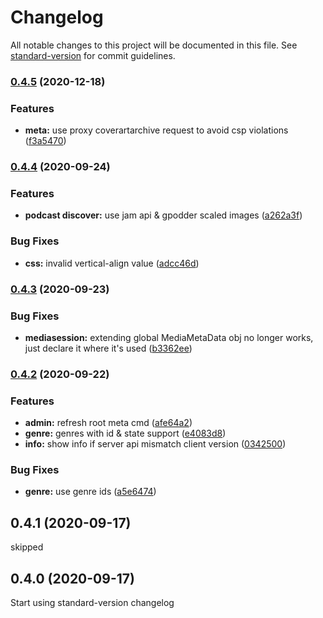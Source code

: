 # Changelog

All notable changes to this project will be documented in this file. See [standard-version](https://github.com/conventional-changelog/standard-version) for commit guidelines.

### [0.4.5](https://github.com/ffalt/jamberry/compare/v0.4.4...v0.4.5) (2020-12-18)


### Features

* **meta:** use proxy coverartarchive request to avoid csp violations ([f3a5470](https://github.com/ffalt/jamberry/commit/f3a54708323cd2ac23f314c983c046587e4f91f6))

### [0.4.4](https://github.com/ffalt/jamberry/compare/v0.4.3...v0.4.4) (2020-09-24)


### Features

* **podcast discover:** use jam api & gpodder scaled images ([a262a3f](https://github.com/ffalt/jamberry/commit/a262a3f4921747903af919f30623fbbb3c8c0b79))


### Bug Fixes

* **css:** invalid vertical-align value ([adcc46d](https://github.com/ffalt/jamberry/commit/adcc46d5274744786400a45df52be656667f3071))

### [0.4.3](https://github.com/ffalt/jamberry/compare/v0.4.2...v0.4.3) (2020-09-23)


### Bug Fixes

* **mediasession:** extending global MediaMetaData obj no longer works, just declare it where it's used ([b3362ee](https://github.com/ffalt/jamberry/commit/b3362eecf4fd978b224c3b81241e593f71e50f1c))

### [0.4.2](https://github.com/ffalt/jamberry/compare/v0.4.0...v0.4.2) (2020-09-22)


### Features

* **admin:** refresh root meta cmd ([afe64a2](https://github.com/ffalt/jamberry/commit/afe64a2bc893c7208608685d9367c205a47ec150))
* **genre:** genres with id & state support ([e4083d8](https://github.com/ffalt/jamberry/commit/e4083d80c10f4913c1f83a2135bc96c6c7c8d24c))
* **info:** show info if server api mismatch client version ([0342500](https://github.com/ffalt/jamberry/commit/03425000d1c48ef62858c8c91173e9252f3d4f3d))


### Bug Fixes

* **genre:** use genre ids ([a5e6474](https://github.com/ffalt/jamberry/commit/a5e64740dc662c39ace75e43618545db75ff621f))

## 0.4.1 (2020-09-17)

skipped

## 0.4.0 (2020-09-17)

Start using standard-version changelog
